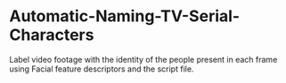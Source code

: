 # Automatic-Naming-TV-Serial-Characters
Label video footage with the identity of the people present in each frame using Facial feature descriptors and the script file.
